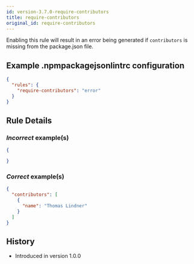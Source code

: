 ```yaml
---
id: version-3.7.0-require-contributors
title: require-contributors
original_id: require-contributors
---
```


Enabling this rule will result in an error being generated if `contributors` is missing from the package.json file.

## Example .npmpackagejsonlintrc configuration

```json
{
  "rules": {
    "require-contributors": "error"
  }
}
```

## Rule Details

### *Incorrect* example(s)

```json
{

}
```

### *Correct* example(s)

```json
{
  "contributors": [
    {
      "name": "Thomas Lindner"
    }
  ]
}
```

## History

* Introduced in version 1.0.0
